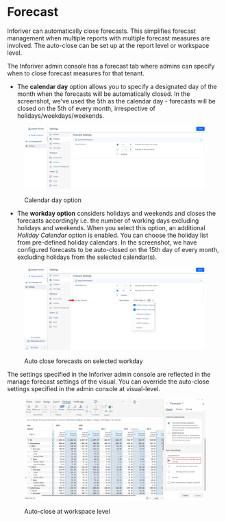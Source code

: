 # Forecast

Inforiver can automatically close forecasts. This simplifies forecast management when multiple reports with multiple forecast measures are involved. The auto-close can be set up at the report level or workspace level.&#x20;

The Inforiver admin console has a forecast tab where admins can specify when to close forecast measures for that tenant. &#x20;

* The **calendar day** option allows you to specify a designated day of the month when the forecasts will be automatically closed. In the screenshot, we've used the 5th as the calendar day - forecasts will be closed on the 5th of every month, irrespective of holidays/weekdays/weekends.

<figure><img src="../../.gitbook/assets/image (1) (17) (1).png" alt=""><figcaption><p>Calendar day option</p></figcaption></figure>

* The **workday option** considers holidays and weekends and closes the forecasts accordingly i.e. the number of working days excluding holidays and weekends. When you select this option, an additional _Holiday Calendar_ option is enabled. You can choose the holiday list from pre-defined holiday calendars. In the screenshot, we have configured forecasts to be auto-closed on the 15th day of every month, excluding holidays from the selected calendar(s).

<figure><img src="../../.gitbook/assets/image (2) (17) (1).png" alt=""><figcaption><p>Auto close forecasts on selected workday</p></figcaption></figure>

The settings specified in the Inforiver admin console are reflected in the manage forecast settings of the visual. You can override the auto-close settings specified in the admin console at visual-level.

<figure><img src="../../.gitbook/assets/image (3) (16).png" alt=""><figcaption><p>Auto-close at workspace level</p></figcaption></figure>
